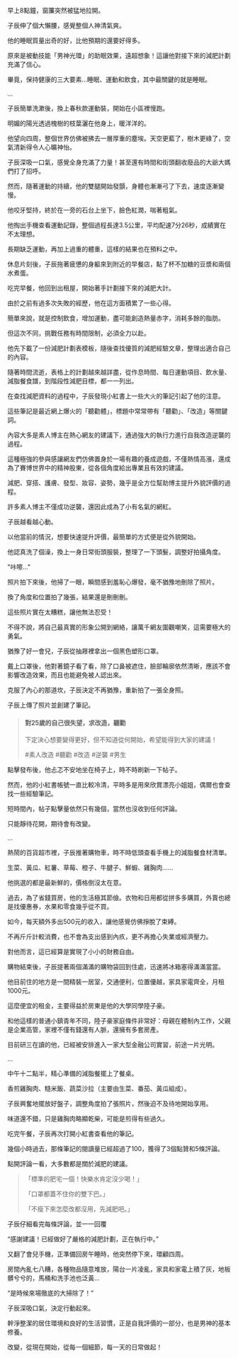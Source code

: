 早上8點鐘，窗簾突然被猛地拉開。

子辰伸了個大懶腰，感覺整個人神清氣爽。

他的睡眠質量出奇的好，比他預期的還要好得多。

原來是被動技能「男神光環」的助眠效果，遠超想象！這讓他對接下來的減肥計劃充滿了信心。

畢竟，保持健康的三大要素...睡眠、運動和飲食，其中最關鍵的就是睡眠。

...

子辰簡單洗漱後，換上春秋款運動裝，開始在小區裡慢跑。

明媚的陽光透過槐樹的枝葉灑在他身上，暖洋洋的。

他望向四周，整個世界仿佛被拂去一層厚重的塵埃。天空更藍了，樹木更綠了，空氣清新得令人心曠神怡。

子辰深吸一口氣，感覺全身充滿了力量！甚至還有時間和街頭翻收廢品的大爺大媽們打了招呼。

然而，隨著運動的持續，他的雙腿開始發顫，身體也漸漸弓了下去，速度逐漸變慢。

他咬牙堅持，終於在一旁的石台上坐下，臉色紅潤，喘著粗氣。

他掏出手機查看運動記錄，整個過程長達3.5公里，平均配速7分26秒，成績實在不太理想。

長期缺乏運動，再加上過重的體重，這樣的結果也在預料之中。

休息片刻後，子辰拖著疲憊的身軀來到附近的早餐店，點了杯不加糖的豆漿和兩個水煮蛋。

吃完早餐，他回到出租屋，開始著手計劃接下來的減肥大計。

由於之前有過多次失敗的經歷，他在這方面積累了一些心得。

簡單來說，就是控制飲食，增加運動，盡可能創造熱量赤字，消耗多餘的脂肪。

但這次不同，挑戰任務有時間限制，必須全力以赴。

他先下載了一份減肥計劃表模板，隨後查找優質的減肥經驗文章，整理出適合自己的內容。

隨著時間流逝，表格上的計劃越來越詳盡，從作息時間、每日運動項目、飲水量、減脂餐食譜，到階段性減肥目標，都一一列出。

在查找減肥資料的過程中，子辰發現小紅書上一些大火的筆記引起了他的注意。

這些筆記是最近網上爆火的「聽勸體」，標題中常常帶有「聽勸」、「改造」等關鍵詞。

內容大多是素人博主在熱心網友的建議下，通過強大的執行力進行自我改造逆襲的過程。

這種極強的參與感讓網友們仿佛置身於一場有趣的養成遊戲，不僅熱情高漲，還成為了賽博世界中的精神股東，從各個角度給出專業且有效的建議。

減肥、穿搭、護膚、發型、妝容、姿勢，幾乎是全方位幫助博主提升外貌評價的過程。

許多素人博主不僅成功逆襲，還因此成為了小有名氣的網紅。

子辰越看越心動。

以他當前的情況，想要快速提升評價，最簡單的方式便是從外貌開始。

他認真洗了個澡，換上一身日常街頭服裝，整理了一下頭髮，調整好拍攝角度。

"咔嚓..."

照片拍下來後，他掃了一眼，瞬間感到羞恥心爆發，毫不猶豫地刪除了照片。

換了角度和位置拍了幾張，結果還是刪刪刪。

這些照片實在太糟糕，讓他無法忍受！

不得不說，將自己最真實的形象公開到網絡，讓萬千網友圍觀嘲笑，這需要極大的勇氣。

猶豫了好一會兒，子辰從抽屜裡拿出一個黑色塑形口罩。

戴上口罩後，他對著鏡子看了看，除了口鼻被遮住，臉部輪廓依然清晰，應該不會影響改造效果，而且也能避免被人認出來。

克服了內心的那道坎，子辰決定不再猶豫，重新拍了一張全身照。

子辰上傳了照片並創建了筆記。

>#### 對25歲的自己很失望，求改造，聽勸  
>
>下定決心想要變得更好，但不知道從何開始，希望能得到大家的建議！
>
>#素人改造 #聽勸 #改造 #逆襲 #男生

點擊發布後，他忐忑不安地坐在椅子上，時不時刷新一下帖子。

然而，他的小紅書帳號一直比較冷清，平時多是用來欣賞漂亮小姐姐，偶爾也會查找一些經驗筆記。

短時間內，帖子點擊量依然只有幾個，當然也沒收到任何評論。

只能靜待花開，期待會有改變。

...

熱鬧的百貨超市裡，子辰推著購物車，時不時低頭查看手機上的減脂餐食材清單。

生菜、黃瓜、紅薯、草莓、橙子、牛腱子、鮮蝦、雞胸肉……

他挑選的都是最新鮮的，價格倒沒太在意。

過去，為了省錢買房，他的生活極其節儉。衣物和日用都從拼多多購買，外賣也總是找優惠券，水果和零食幾乎從不買。

如今，每天額外多出500元的收入，讓他感覺仿佛掙脫了束縛。

不再斤斤計較消費，也不會為支出感到內疚，更不再擔心失業或經濟壓力。

對他而言，這已經算是實現了小小的財務自由。

購物結束後，子辰提著兩個滿滿的購物袋回到住處，迅速將冰箱塞得滿滿當當。

他目前住的地方是一間精裝一居室，交通便利，位置優越，家具家電齊全，月租1000元。

這麼便宜的租金，主要得益於房東是他的大學同學陸子豪。

和他這樣的普通小鎮青年不同，陸子豪家庭條件非常好：母親在體制內工作，父親是企業高管，家裡不僅有錢還有人脈，還擁有多套房產。

目前研三在讀的他，已經被安排進入一家大型金融公司實習，前途一片光明。

...

中午十二點半，精心準備的減脂餐擺上了餐桌。

香煎雞胸肉、糙米飯、蔬菜沙拉（主要由生菜、番茄、黃瓜組成）。

子辰興奮地擺放好盤子，調整角度拍了張照片，然後迫不及待地開始享用。

味道還不錯，只是雞胸肉略顯乾柴，可能是煎得有些過久。

吃完午餐，子辰再次打開小紅書查看他的筆記。

幾個小時過去，那條筆記的閱讀量已經超過了100，獲得了3個點贊和5條評論。

點開評論一看，大多數都是關於減肥的建議。
>
>「標準的肥宅一個！快樂水肯定沒少喝！」
>
>「口罩都蓋不住你的雙下巴。」
>
>「不瘦下來怎麼改都沒用，先減肥吧。」

子辰仔細看完每條評論，並一一回覆

“感謝建議！已經做好了嚴格的減肥計劃，正在執行中。”

又翻了會兒手機，正準備回房午睡時，他突然停下來，環顧四周。

房間內亂七八糟，各種物品隨意堆放，陽台一片凌亂，家具和家電上積了灰，地板髒兮兮的，馬桶和洗手池也泛黃…

“是時候來場徹底的大掃除了！”

子辰深吸口氣，決定行動起來。

幹淨整潔的居住環境和良好的生活習慣，正是自我評價的一部分，也是男神的基本修養。

改變，從現在開始，從每一個細節，每一天的日常做起！